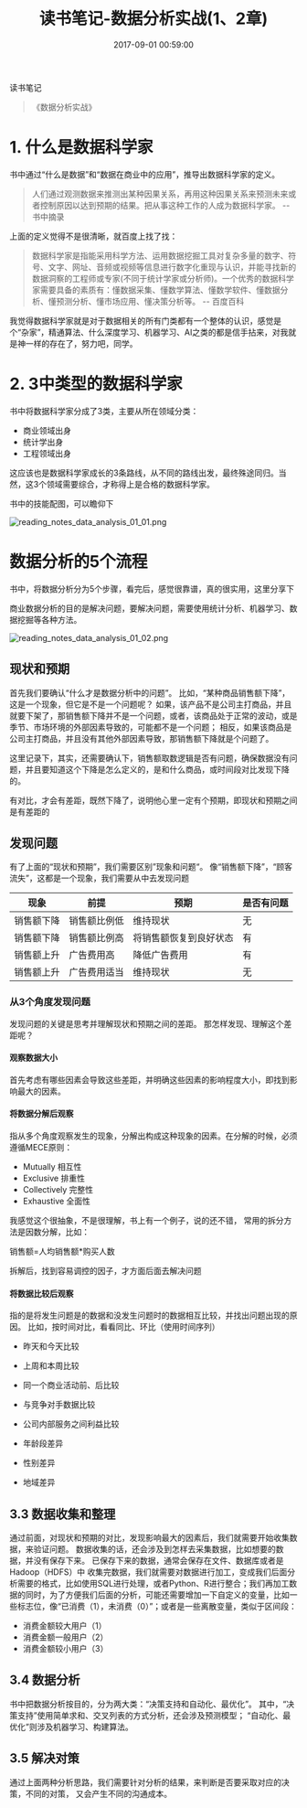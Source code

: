 ﻿---
title: 读书笔记-数据分析实战(1、2章)
date: 2017-09-01 00:59:00
categories:
- "读书笔记"
tags:
- "读书笔记"
- "数据分析"
- "实例"
---
 读书笔记

> 《数据分析实战》 

# 1. 什么是数据科学家
书中通过“什么是数据”和“数据在商业中的应用”，推导出数据科学家的定义。
> 人们通过观测数据来推测出某种因果关系，再用这种因果关系来预测未来或者控制原因以达到预期的结果。把从事这种工作的人成为数据科学家。
-- 书中摘录

上面的定义觉得不是很清晰，就百度上找了找：
> 数据科学家是指能采用科学方法、运用数据挖掘工具对复杂多量的数字、符号、文字、网址、音频或视频等信息进行数字化重现与认识，并能寻找新的数据洞察的工程师或专家(不同于统计学家或分析师)。一个优秀的数据科学家需要具备的素质有：懂数据采集、懂数学算法、懂数学软件、懂数据分析、懂预测分析、懂市场应用、懂决策分析等。
-- 百度百科

我觉得数据科学家就是对于数据相关的所有门类都有一个整体的认识，感觉是个“杂家”，精通算法、什么深度学习、机器学习、AI之类的都是信手拈来，对我就是神一样的存在了，努力吧，同学。

<!-- more -->

# 2. 3中类型的数据科学家
书中将数据科学家分成了3类，主要从所在领域分类：
* 商业领域出身
* 统计学出身
* 工程领域出身

这应该也是数据科学家成长的3条路线，从不同的路线出发，最终殊途同归。当然，这3个领域需要综合，才称得上是合格的数据科学家。

书中的技能配图，可以瞻仰下

![reading_notes_data_analysis_01_01.png](http://7xl61k.com1.z0.glb.clouddn.com/reading_notes_data_analysis_01_01.png-blog.photo)


# 数据分析的5个流程
书中，将数据分析分为5个步骤，看完后，感觉很靠谱，真的很实用，这里分享下

商业数据分析的目的是解决问题，要解决问题，需要使用统计分析、机器学习、数据挖掘等各种方法。

![reading_notes_data_analysis_01_02.png](http://7xl61k.com1.z0.glb.clouddn.com/reading_notes_data_analysis_01_02.png-blog.photo)

## 现状和预期
首先我们要确认“什么才是数据分析中的问题”。
比如，“某种商品销售额下降”，这是一个现象，但它是不是一个问题呢？
如果，该产品不是公司主打商品，并且就要下架了，那销售额下降并不是一个问题，或者，该商品处于正常的波动，或是季节、市场环境的外部因素导致的，可能都不是一个问题；
相反，如果该商品是公司主打商品，并且没有其他外部因素导致，那销售额下降就是个问题了。

这里记录下，其实，还需要确认下，销售额取数逻辑是否有问题，确保数据没有问题，并且要知道这个下降是怎么定义的，是和什么商品，或时间段对比发现下降的。

有对比，才会有差距，既然下降了，说明他心里一定有个预期，即现状和预期之间是有差距的

## 发现问题
有了上面的“现状和预期”，我们需要区别”现象和问题“。
像“销售额下降”，“顾客流失”，这都是一个现象，我们需要从中去发现问题

现象 | 前提 | 预期 | 是否有问题
---| ---| ---| ---|
销售额下降 |销售额比例低 |维持现状 | 无
销售额下降 |销售额比例高 |将销售额恢复到良好状态 | 有
销售额上升 |广告费用高 |降低广告费用 | 有
销售额上升 |广告费用适当 |维持现状 | 无

### 从3个角度发现问题
发现问题的关键是思考并理解现状和预期之间的差距。
那怎样发现、理解这个差距呢？

#### 观察数据大小
首先考虑有哪些因素会导致这些差距，并明确这些因素的影响程度大小，即找到影响最大的因素。

#### 将数据分解后观察
指从多个角度观察发生的现象，分解出构成这种现象的因素。在分解的时候，必须遵循MECE原则：
* Mutually 相互性
* Exclusive 排重性
* Collectively 完整性
* Exhaustive 全面性

我感觉这个很抽象，不是很理解，书上有一个例子，说的还不错，
常用的拆分方法是因数分解，比如：

销售额=人均销售额*购买人数

拆解后，找到容易调控的因子，才方面后面去解决问题

#### 将数据比较后观察
指的是将发生问题是的数据和没发生问题时的数据相互比较，并找出问题出现的原因。
比如，按时间对比，看看同比、环比（使用时间序列）
* 昨天和今天比较
* 上周和本周比较
* 同一个商业活动前、后比较

* 与竞争对手数据比较
* 公司内部服务之间利益比较

* 年龄段差异
* 性别差异
* 地域差异


## 3.3 数据收集和整理
通过前面，对现状和预期的对比，发现影响最大的因素后，我们就需要开始收集数据，来验证问题。
数据收集的话，还会涉及到怎样去采集数据，比如想要的数据，并没有保存下来。
已保存下来的数据，通常会保存在文件、数据库或者是Hadoop（HDFS）中
收集完数据，我们就需要对数据进行加工，变成我们后面分析需要的格式，比如使用SQL进行处理，或者Python、R进行整合；我们再加工数据的同时，为了方便我们后面的分析，可能还需要增加一下自定义的变量，比如一些标志位，像“已消费（1），未消费（0）”；或者是一些离散变量，类似于区间段：
* 消费金额较大用户（1）
* 消费金额一般用户（2）
* 消费金额较小用户（3）


## 3.4 数据分析
书中把数据分析按目的，分为两大类：“决策支持和自动化、最优化”。
其中，“决策支持”使用简单求和、交叉列表的方式分析，还会涉及预测模型；
“自动化、最优化”则涉及机器学习、构建算法。

## 3.5 解决对策
通过上面两种分析思路，我们需要针对分析的结果，来判断是否要采取对应的决策，不同的对策， 又会产生不同的沟通成本。



